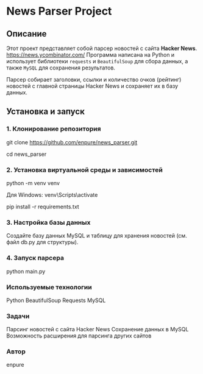 # News Parser Project

## Описание
Этот проект представляет собой парсер новостей с сайта **Hacker News**. https://news.ycombinator.com/ Программа написана на Python и использует библиотеки `requests` 
и `BeautifulSoup` для сбора данных, а также `MySQL` для сохранения результатов.

Парсер собирает заголовки, ссылки и количество очков (рейтинг) новостей с главной страницы Hacker News и сохраняет их в базу данных.

## Установка и запуск

### 1. Клонирование репозитория
git clone https://github.com/enpure/news_parser.git

cd news_parser

### 2. Установка виртуальной среды и зависимостей
python -m venv venv

Для Windows: venv\Scripts\activate

pip install -r requirements.txt

### 3. Настройка базы данных
Создайте базу данных MySQL и таблицу для хранения новостей (см. файл db.py для структуры).

### 4. Запуск парсера
python main.py

### Используемые технологии
Python
BeautifulSoup
Requests
MySQL

### Задачи
Парсинг новостей с сайта Hacker News
Сохранение данных в MySQL
Возможность расширения для парсинга других сайтов

### Автор
enpure

